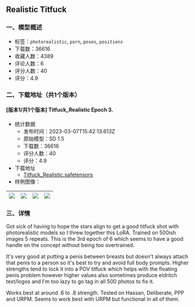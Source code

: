## Realistic Titfuck
### 一、模型概述

- 标签：`photorealistic`, `porn`, `poses`, `positions`
- 下载数：36616
- 收藏人数：4389
- 评论人数：6
- 评分人数：40
- 评分：4.9

### 二、下载地址（共1个版本）

#### [版本1/共1个版本] Titfuck_Realistic Epoch 3.

- 统计数据
  - 发布时间：2023-03-07T15:42:13.613Z
  - 原始模型：SD 1.5
  - 下载数：36616
  - 评分人数：40
  - 评分：4.9
- 下载地址
  - [Titfuck_Realistic.safetensors](https://civitai.com/api/download/models/9042)
- 样例图像：

| <img src="https://image.civitai.com/xG1nkqKTMzGDvpLrqFT7WA/fefca86c-60e0-4d80-027e-7487f19fe300/width=450/86649.jpeg" /> | <img src="https://image.civitai.com/xG1nkqKTMzGDvpLrqFT7WA/701d1d8f-155d-4af3-ff08-fd8bdf8a8000/width=450/86656.jpeg" /> | <img src="https://image.civitai.com/xG1nkqKTMzGDvpLrqFT7WA/82d67a7e-13ba-46cb-5fd1-4066cd926f00/width=450/86655.jpeg" /> | <img src="https://image.civitai.com/xG1nkqKTMzGDvpLrqFT7WA/a24403cc-0264-4814-6076-9b9db5ab7f00/width=450/86654.jpeg" /> |
| ---- | ---- | ---- | ---- |


### 三、详情
<p>Got sick of having to hope the stars align to get a good titfuck shot with photorealistic models so I threw together this LoRA. Trained on 500ish images 5 repeats. This is the 3rd epoch of 6 which seems to have a good handle on the concept without being too overtrained.</p><p></p><p>It's very good at putting a penis between breasts but doesn't always attach that penis to a person so it's best to try and avoid full body prompts. Higher strengths tend to lock it into a POV titfuck which helps with the floating penis problem however higher values also sometimes produce eldritch text/logos and I'm too lazy to go tag in all 500 photos to fix it.</p><p></p><p>Works best at around .6 to .8 strength. Tested on Hassan, Deliberate, PPP and URPM. Seems to work best with URPM but functional in all of them.</p>